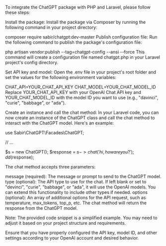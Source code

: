 To integrate the ChatGPT package with PHP and Laravel, please follow these steps:

Install the package: Install the package via Composer by running the following command in your project directory:

composer require sabir/chatgpt:dev-master
Publish configuration file: Run the following command to publish the package's configuration file:


php artisan vendor:publish --tag=chatgpt-config --ansi --force
This command will create a configuration file named chatgpt.php in your Laravel project's config directory.

Set API key and model: Open the .env file in your project's root folder and set the values for the following environment variables:

CHAT_API=YOUR_CHAT_API_KEY
CHAT_MODEL=YOUR_CHAT_MODEL_ID
Replace YOUR_CHAT_API_KEY with your OpenAI Chat API key and YOUR_CHAT_MODEL_ID with the model ID you want to use (e.g., "davinci", "curie", "babbage", or "ada").

Create an instance and call the chat method: In your Laravel code, you can now create an instance of the ChatGPT class and call the chat method to interact with the ChatGPT model. Here's an example:

use Sabir\ChatGPT\Facades\ChatGPT;

// ...

$s = new ChatGPT();
$response = $s->chat('hi, how are you?');
dd($response);



The chat method accepts three parameters:

message (required): The message or prompt to send to the ChatGPT model.
type (optional): The API type to use for the chat. If left blank or set to "devinci", "curie", "babbage", or "ada", it will use the OpenAI models. You can extend this functionality to include other types if needed.
options (optional): An array of additional options for the API request, such as temperature, max_tokens, top_p, etc.
The chat method will return the response from the ChatGPT model.

Note: The provided code snippet is a simplified example. You may need to adjust it based on your project structure and requirements.

Ensure that you have properly configured the API key, model ID, and other settings according to your OpenAI account and desired behavior.
